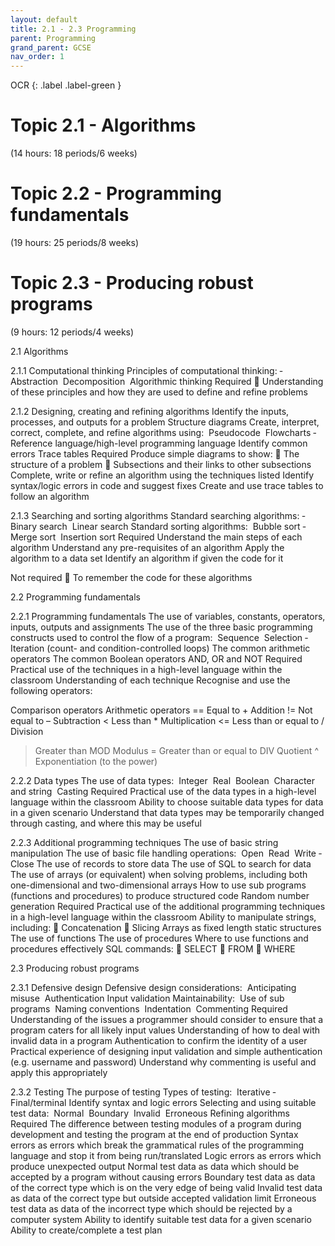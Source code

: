 ```yaml
---
layout: default
title: 2.1 - 2.3 Programming
parent: Programming
grand_parent: GCSE
nav_order: 1
---
```

OCR
{: .label .label-green }

# Topic 2.1 - Algorithms

(14 hours: 18 periods/6 weeks)

# Topic 2.2 - Programming fundamentals

(19 hours: 25 periods/8 weeks)

# Topic 2.3 - Producing robust programs

(9 hours: 12 periods/4 weeks)

2.1 Algorithms

2.1.1 Computational thinking
Principles of computational thinking:
­	Abstraction
­	Decomposition
­	Algorithmic thinking
Required
	Understanding of these principles and how they are used to define and refine problems

2.1.2 Designing, creating and refining algorithms
Identify the inputs, processes, and outputs for a problem
Structure diagrams
Create, interpret, correct, complete, and refine algorithms using:
­	Pseudocode
­	Flowcharts
­	Reference language/high-level programming language
Identify common errors
Trace tables
Required
Produce simple diagrams to show:
	The structure of a problem
	Subsections and their links to other subsections
Complete, write or refine an algorithm using the techniques listed
Identify syntax/logic errors in code and suggest fixes
Create and use trace tables to follow an algorithm

2.1.3 Searching and sorting algorithms
Standard searching algorithms:
­	Binary search
­	Linear search
Standard sorting algorithms:
­	Bubble sort
­	Merge sort
­	Insertion sort
Required
Understand the main steps of each algorithm
Understand any pre-requisites of an algorithm
Apply the algorithm to a data set
Identify an algorithm if given the code for it

Not required
	To remember the code for these algorithms

2.2 Programming fundamentals

2.2.1 Programming fundamentals
The use of variables, constants, operators, inputs, outputs and assignments
The use of the three basic programming constructs used to control the flow of a program:
­	Sequence
­	Selection
­	Iteration (count- and condition-controlled loops)
The common arithmetic operators
The common Boolean operators AND, OR and NOT
Required
Practical use of the techniques in a high-level language within the classroom
Understanding of each technique
Recognise and use the following operators:

Comparison operators	Arithmetic operators
==	Equal to	+	Addition
!=	Not equal to	–	Subtraction
<	Less than	*	Multiplication
<=	Less than or equal to	/	Division
>	Greater than	MOD   Modulus
>=	Greater than or equal to	DIV	Quotient
^	Exponentiation (to the power)

2.2.2 Data types
The use of data types:
­	Integer
­	Real
­	Boolean
­	Character and string
­	Casting
Required
Practical use of the data types in a high-level language within the classroom
Ability to choose suitable data types for data in a given scenario
Understand that data types may be temporarily changed through casting, and where this may be useful

2.2.3 Additional programming techniques
The use of basic string manipulation
The use of basic file handling operations:
­	Open
­	Read
­	Write
­	Close
The use of records to store data
The use of SQL to search for data
The use of arrays (or equivalent) when solving problems, including both one-dimensional and two-dimensional arrays
How to use sub programs (functions and procedures) to produce structured code
Random number generation
Required
Practical use of the additional programming techniques in a high-level language within the classroom
Ability to manipulate strings, including:
	Concatenation
	Slicing
Arrays as fixed length static structures
The use of functions
The use of procedures
Where to use functions and procedures effectively
SQL commands:
	SELECT
	FROM
	WHERE

2.3 Producing robust programs

2.3.1 Defensive design
Defensive design considerations:
­	Anticipating misuse
­	Authentication
Input validation
Maintainability:
­	Use of sub programs
­	Naming conventions
­	Indentation
­	Commenting
Required
Understanding of the issues a programmer should consider to ensure that a program caters for all likely input values
Understanding of how to deal with invalid data in a program
Authentication to confirm the identity of a user
Practical experience of designing input validation and simple authentication (e.g. username and password)
Understand why commenting is useful and apply this appropriately

2.3.2 Testing
The purpose of testing
Types of testing:
­	Iterative
­	Final/terminal
Identify syntax and logic errors
Selecting and using suitable test data:
­	Normal
­	Boundary
­	Invalid
­	Erroneous
Refining algorithms
Required
The difference between testing modules of a program during development and testing the program at the end of production
Syntax errors as errors which break the grammatical rules of the programming language and stop it from being run/translated
Logic errors as errors which produce unexpected output
Normal test data as data which should be accepted by a program without causing errors
Boundary test data as data of the correct type which is on the very edge of being valid
Invalid test data as data of the correct type but outside accepted validation limit
Erroneous test data as data of the incorrect type which should be rejected by a computer system
Ability to identify suitable test data for a given scenario
Ability to create/complete a test plan
